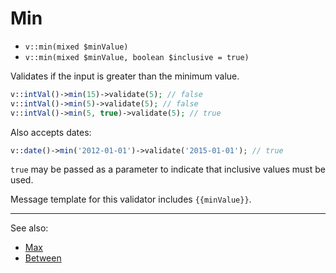 # Min

- `v::min(mixed $minValue)`
- `v::min(mixed $minValue, boolean $inclusive = true)`

Validates if the input is greater than the minimum value.

```php
v::intVal()->min(15)->validate(5); // false
v::intVal()->min(5)->validate(5); // false
v::intVal()->min(5, true)->validate(5); // true
```

Also accepts dates:

```php
v::date()->min('2012-01-01')->validate('2015-01-01'); // true
```

`true` may be passed as a parameter to indicate that inclusive
values must be used.

Message template for this validator includes `{{minValue}}`.

***
See also:

  * [Max](Max.md)
  * [Between](Between.md)
